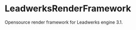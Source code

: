 LeadwerksRenderFramework
========================

Opensource render framework for Leadwerks engine 3.1.
